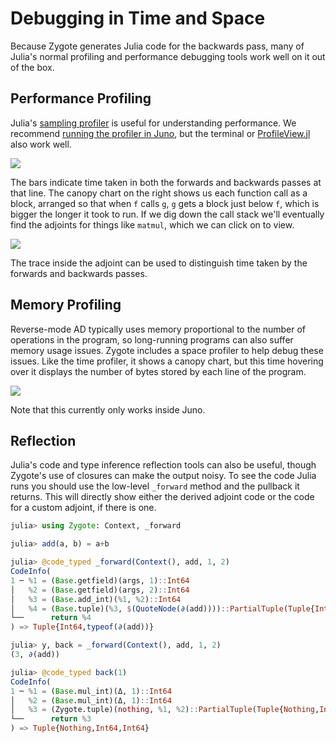# Debugging in Time and Space

Because Zygote generates Julia code for the backwards pass, many of Julia's
normal profiling and performance debugging tools work well on it out of the box.

## Performance Profiling

Julia's [sampling profiler](https://docs.julialang.org/en/v1/manual/profile/) is
useful for understanding performance. We recommend [running the profiler in
Juno](http://docs.junolab.org/latest/man/juno_frontend/#Profiler-1), but the
terminal or [ProfileView.jl](https://github.com/timholy/ProfileView.jl) also
work well.

![](https://i.imgur.com/saYm3Uo.png)

The bars indicate time taken in both the forwards and backwards passes at that
line. The canopy chart on the right shows us each function call as a block,
arranged so that when `f` calls `g`, `g` gets a block just below `f`, which is
bigger the longer it took to run. If we dig down the call stack we'll eventually
find the adjoints for things like `matmul`, which we can click on to view.

![](https://i.imgur.com/ypLQZlu.png)

The trace inside the adjoint can be used to distinguish time taken by the forwards and backwards passes.

## Memory Profiling

Reverse-mode AD typically uses memory proportional to the number of operations
in the program, so long-running programs can also suffer memory usage issues.
Zygote includes a space profiler to help debug these issues. Like the time
profiler, it shows a canopy chart, but this time hovering over it displays the
number of bytes stored by each line of the program.

![](https://i.imgur.com/pd2P4W4.png)

Note that this currently only works inside Juno.

## Reflection

Julia's code and type inference reflection tools can also be useful, though
Zygote's use of closures can make the output noisy. To see the code Julia runs
you should use the low-level `_forward` method and the pullback it returns.
This will directly show either the derived adjoint code or the code for a custom
adjoint, if there is one.

```julia
julia> using Zygote: Context, _forward

julia> add(a, b) = a+b

julia> @code_typed _forward(Context(), add, 1, 2)
CodeInfo(
1 ─ %1 = (Base.getfield)(args, 1)::Int64
│   %2 = (Base.getfield)(args, 2)::Int64
│   %3 = (Base.add_int)(%1, %2)::Int64
│   %4 = (Base.tuple)(%3, $(QuoteNode(∂(add))))::PartialTuple(Tuple{Int64,typeof(∂(add))}, Any[Int64, Const(∂(add), false)])
└──      return %4
) => Tuple{Int64,typeof(∂(add))}

julia> y, back = _forward(Context(), add, 1, 2)
(3, ∂(add))

julia> @code_typed back(1)
CodeInfo(
1 ─ %1 = (Base.mul_int)(Δ, 1)::Int64
│   %2 = (Base.mul_int)(Δ, 1)::Int64
│   %3 = (Zygote.tuple)(nothing, %1, %2)::PartialTuple(Tuple{Nothing,Int64,Int64}, Any[Const(nothing, false), Int64, Int64])
└──      return %3
) => Tuple{Nothing,Int64,Int64}
```
